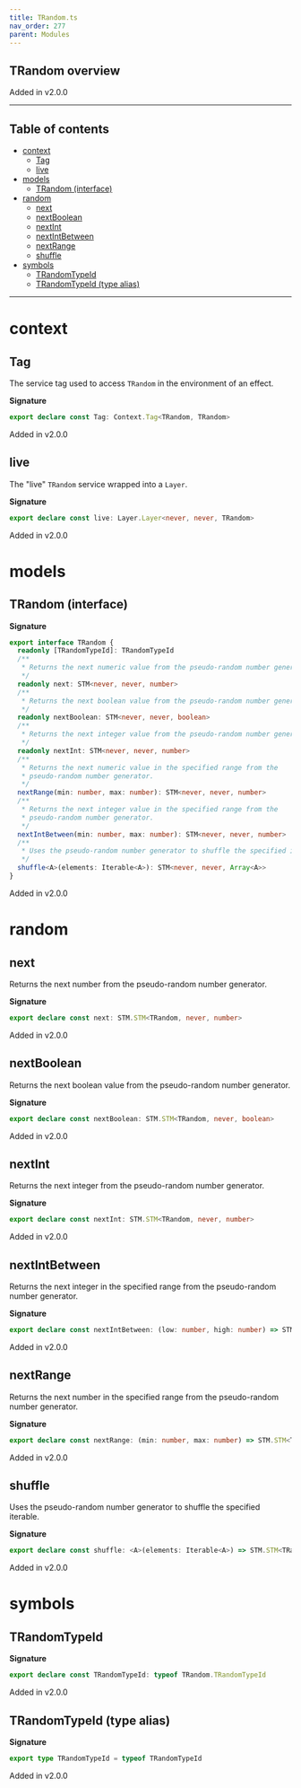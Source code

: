```yaml
---
title: TRandom.ts
nav_order: 277
parent: Modules
---
```


## TRandom overview

Added in v2.0.0

---

<h2 class="text-delta">Table of contents</h2>

- [context](#context)
  - [Tag](#tag)
  - [live](#live)
- [models](#models)
  - [TRandom (interface)](#trandom-interface)
- [random](#random)
  - [next](#next)
  - [nextBoolean](#nextboolean)
  - [nextInt](#nextint)
  - [nextIntBetween](#nextintbetween)
  - [nextRange](#nextrange)
  - [shuffle](#shuffle)
- [symbols](#symbols)
  - [TRandomTypeId](#trandomtypeid)
  - [TRandomTypeId (type alias)](#trandomtypeid-type-alias)

---

# context

## Tag

The service tag used to access `TRandom` in the environment of an effect.

**Signature**

```ts
export declare const Tag: Context.Tag<TRandom, TRandom>
```

Added in v2.0.0

## live

The "live" `TRandom` service wrapped into a `Layer`.

**Signature**

```ts
export declare const live: Layer.Layer<never, never, TRandom>
```

Added in v2.0.0

# models

## TRandom (interface)

**Signature**

```ts
export interface TRandom {
  readonly [TRandomTypeId]: TRandomTypeId
  /**
   * Returns the next numeric value from the pseudo-random number generator.
   */
  readonly next: STM<never, never, number>
  /**
   * Returns the next boolean value from the pseudo-random number generator.
   */
  readonly nextBoolean: STM<never, never, boolean>
  /**
   * Returns the next integer value from the pseudo-random number generator.
   */
  readonly nextInt: STM<never, never, number>
  /**
   * Returns the next numeric value in the specified range from the
   * pseudo-random number generator.
   */
  nextRange(min: number, max: number): STM<never, never, number>
  /**
   * Returns the next integer value in the specified range from the
   * pseudo-random number generator.
   */
  nextIntBetween(min: number, max: number): STM<never, never, number>
  /**
   * Uses the pseudo-random number generator to shuffle the specified iterable.
   */
  shuffle<A>(elements: Iterable<A>): STM<never, never, Array<A>>
}
```

Added in v2.0.0

# random

## next

Returns the next number from the pseudo-random number generator.

**Signature**

```ts
export declare const next: STM.STM<TRandom, never, number>
```

Added in v2.0.0

## nextBoolean

Returns the next boolean value from the pseudo-random number generator.

**Signature**

```ts
export declare const nextBoolean: STM.STM<TRandom, never, boolean>
```

Added in v2.0.0

## nextInt

Returns the next integer from the pseudo-random number generator.

**Signature**

```ts
export declare const nextInt: STM.STM<TRandom, never, number>
```

Added in v2.0.0

## nextIntBetween

Returns the next integer in the specified range from the pseudo-random number
generator.

**Signature**

```ts
export declare const nextIntBetween: (low: number, high: number) => STM.STM<TRandom, never, number>
```

Added in v2.0.0

## nextRange

Returns the next number in the specified range from the pseudo-random number
generator.

**Signature**

```ts
export declare const nextRange: (min: number, max: number) => STM.STM<TRandom, never, number>
```

Added in v2.0.0

## shuffle

Uses the pseudo-random number generator to shuffle the specified iterable.

**Signature**

```ts
export declare const shuffle: <A>(elements: Iterable<A>) => STM.STM<TRandom, never, A[]>
```

Added in v2.0.0

# symbols

## TRandomTypeId

**Signature**

```ts
export declare const TRandomTypeId: typeof TRandom.TRandomTypeId
```

Added in v2.0.0

## TRandomTypeId (type alias)

**Signature**

```ts
export type TRandomTypeId = typeof TRandomTypeId
```

Added in v2.0.0

